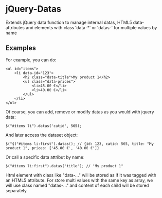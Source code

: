 jQuery-Datas
============

Extends jQuery data function to manage internal datas, HTML5 data-attributes and elements with class 'data-*' or 'datas-' for multiple values by name

## Examples ##

For example, you can do:

    <ul id="items">
        <li data-id="123">
            <h2 class="data-title">My product 1</h2>
            <ul class="data-prices">
                <li>45.00 €</li>
                <li>40.00 €</li>
            </ul>
        </li>
    </ul>

Of course, you can add, remove or modify datas as you would with jquery data:

    $("#items li").datas('catid', 565);

And later access the dataset object:

    $("$("#items li:first").datas(); // {id: 123, catid: 565, title: "My product 1", prices: ['45.00 €', '40.00 €']}

Or call a specific data attribut by name:

    $("#items li:first").datas("title"); // "My product 1"

Html element with class like "data-..." will be stored as if it was tagged with an HTML5 attribute.
For store multi values with the same key as array, we will use class named "datas-..." and content of each child will be stored separately
